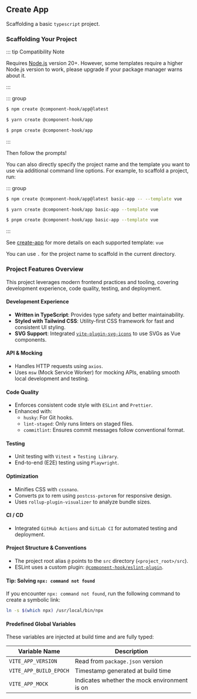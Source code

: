 ## Create App

Scaffolding a basic `typescript` project.

### Scaffolding Your Project

::: tip Compatibility Note

Requires [Node.js](https://nodejs.org/en/) version 20+. However, some templates require a higher Node.js version to work, please upgrade if your package manager warns about it.

:::

::: group

```bash [npm]
$ npm create @component-hook/app@latest
```

```bash [yarn]
$ yarn create @component-hook/app
```

```bash [pnpm]
$ pnpm create @component-hook/app
```

:::

Then follow the prompts!

You can also directly specify the project name and the template you want to use via additional command line options. For example, to scaffold a project, run:

::: group

```bash [npm]
$ npm create @component-hook/app@latest basic-app -- --template vue
```

```bash [yarn]
$ yarn create @component-hook/app basic-app --template vue
```

```bash [pnpm]
$ pnpm create @component-hook/app basic-app --template vue
```

:::

See [create-app](https://github.com/tzuyi0817/component-hook/tree/master/packages/create-app) for more details on each supported template: `vue`

You can use `.` for the project name to scaffold in the current directory.

### Project Features Overview

This project leverages modern frontend practices and tooling, covering development experience, code quality, testing, and deployment.

#### Development Experience

- **Written in TypeScript**: Provides type safety and better maintainability.
- **Styled with Tailwind CSS**: Utility-first CSS framework for fast and consistent UI styling.
- **SVG Support**: Integrated [`vite-plugin-svg-icons`](https://github.com/vbenjs/vite-plugin-svg-icons) to use SVGs as Vue components.

#### API & Mocking

- Handles HTTP requests using `axios`.
- Uses `msw` (Mock Service Worker) for mocking APIs, enabling smooth local development and testing.

#### Code Quality

- Enforces consistent code style with `ESLint` and `Prettier`.
- Enhanced with:
  - `husky`: For Git hooks.
  - `lint-staged`: Only runs linters on staged files.
  - `commitlint`: Ensures commit messages follow conventional format.

#### Testing

- Unit testing with `Vitest` + `Testing Library`.
- End-to-end (E2E) testing using `Playwright`.

#### Optimization

- Minifies CSS with `cssnano`.
- Converts px to rem using `postcss-pxtorem` for responsive design.
- Uses `rollup-plugin-visualizer` to analyze bundle sizes.

#### CI / CD

- Integrated `GitHub Actions` and `GitLab CI` for automated testing and deployment.

#### Project Structure & Conventions

- The project root alias `@` points to the `src` directory (`<project_root>/src`).
- ESLint uses a custom plugin: [`@component-hook/eslint-plugin`](https://www.npmjs.com/package/@component-hook/eslint-plugin).

#### Tip: Solving `npx: command not found`

If you encounter `npx: command not found`, run the following command to create a symbolic link:

```bash
ln -s $(which npx) /usr/local/bin/npx
```

#### Predefined Global Variables

These variables are injected at build time and are fully typed:

| Variable Name          | Description                                  |
| ---------------------- | -------------------------------------------- |
| `VITE_APP_VERSION`     | Read from `package.json` version             |
| `VITE_APP_BUILD_EPOCH` | Timestamp generated at build time            |
| `VITE_APP_MOCK`        | Indicates whether the mock environment is on |
